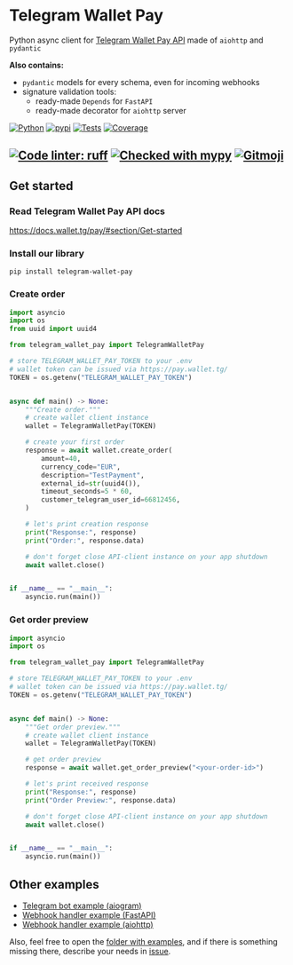 # Telegram Wallet Pay

Python async client for [Telegram Wallet Pay API](https://pay.wallet.tg)
made of `aiohttp` and `pydantic`

**Also contains:**

- `pydantic` models for every schema, even for incoming webhooks
- signature validation tools:
  - ready-made `Depends` for `FastAPI`
  - ready-made decorator for `aiohttp` server

[![Python](https://img.shields.io/pypi/pyversions/telegram-wallet-pay.svg)](https://pypi.org/project/telegram-wallet-pay/)
[![pypi](https://img.shields.io/pypi/v/telegram-wallet-pay?label=pypi%20package)](https://pypi.org/project/telegram-wallet-pay/)
[![Tests](https://github.com/Olegt0rr/TelegramWalletPay/actions/workflows/tests.yml/badge.svg)](https://github.com/Olegt0rr/TelegramWalletPay/actions/workflows/tests.yml)
[![Coverage](https://img.shields.io/codecov/c/github/Olegt0rr/TelegramWalletPay)](https://app.codecov.io/gh/Olegt0rr/TelegramWalletPay)

[![Code linter: ruff](https://img.shields.io/endpoint?url=https://raw.githubusercontent.com/charliermarsh/ruff/main/assets/badge/v1.json)](https://github.com/charliermarsh/ruff)
[![Checked with mypy](https://www.mypy-lang.org/static/mypy_badge.svg)](https://mypy-lang.org)
[![Gitmoji](https://img.shields.io/badge/gitmoji-%20😎-FFDD67.svg)](https://gitmoji.dev)
---

## Get started

### Read Telegram Wallet Pay API docs

https://docs.wallet.tg/pay/#section/Get-started

### Install our library

```
pip install telegram-wallet-pay
```

### Create order

```python
import asyncio
import os
from uuid import uuid4

from telegram_wallet_pay import TelegramWalletPay

# store TELEGRAM_WALLET_PAY_TOKEN to your .env
# wallet token can be issued via https://pay.wallet.tg/
TOKEN = os.getenv("TELEGRAM_WALLET_PAY_TOKEN")


async def main() -> None:
    """Create order."""
    # create wallet client instance
    wallet = TelegramWalletPay(TOKEN)

    # create your first order
    response = await wallet.create_order(
        amount=40,
        currency_code="EUR",
        description="TestPayment",
        external_id=str(uuid4()),
        timeout_seconds=5 * 60,
        customer_telegram_user_id=66812456,
    )

    # let's print creation response
    print("Response:", response)
    print("Order:", response.data)

    # don't forget close API-client instance on your app shutdown
    await wallet.close()


if __name__ == "__main__":
    asyncio.run(main())

```

### Get order preview

```python
import asyncio
import os

from telegram_wallet_pay import TelegramWalletPay

# store TELEGRAM_WALLET_PAY_TOKEN to your .env
# wallet token can be issued via https://pay.wallet.tg/
TOKEN = os.getenv("TELEGRAM_WALLET_PAY_TOKEN")


async def main() -> None:
    """Get order preview."""
    # create wallet client instance
    wallet = TelegramWalletPay(TOKEN)

    # get order preview
    response = await wallet.get_order_preview("<your-order-id>")

    # let's print received response
    print("Response:", response)
    print("Order Preview:", response.data)

    # don't forget close API-client instance on your app shutdown
    await wallet.close()


if __name__ == "__main__":
    asyncio.run(main())

```

## Other examples

* [Telegram bot example (aiogram)](https://github.com/Olegt0rr/TelegramWalletPay/blob/main/examples/02_telegram_bot.py)
* [Webhook handler example (FastAPI)](https://github.com/Olegt0rr/TelegramWalletPay/blob/main/examples/03_webhook_handler_fastapi.py)
* [Webhook handler example (aiohttp)](https://github.com/Olegt0rr/TelegramWalletPay/blob/main/examples/04_webhook_handler_aiohttp.py)

Also, feel free to open the
[folder with examples](https://github.com/Olegt0rr/TelegramWalletPay/tree/main/examples),
and if there is something missing there, describe your needs
in [issue](https://github.com/Olegt0rr/TelegramWalletPay/issues/new/choose).
